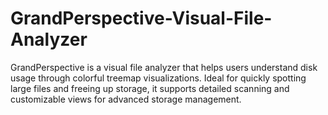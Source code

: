 # GrandPerspective-Visual-File-Analyzer
GrandPerspective is a visual file analyzer that helps users understand disk usage through colorful treemap visualizations. Ideal for quickly spotting large files and freeing up storage, it supports detailed scanning and customizable views for advanced storage management.
